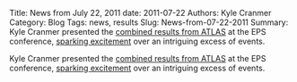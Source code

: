 Title: News from July 22, 2011
date: 2011-07-22
Authors: Kyle Cranmer
Category: Blog
Tags: news, results
Slug: News-from-07-22-2011
Summary:  Kyle Cranmer presented the <a href="http//indico.in2p3.fr/contributionDisplay.py?sessionId=6&contribId=299&confId=5116">combined results from ATLAS</a> at the EPS conference, <a href="http//www.nytimes.com/2011/08/02/science/space/02particle.html">sparking excitement</a> over an intriguing excess of events.

 

 Kyle Cranmer presented the <a href="http//indico.in2p3.fr/contributionDisplay.py?sessionId=6&contribId=299&confId=5116">combined results from ATLAS</a> at the EPS conference, <a href="http//www.nytimes.com/2011/08/02/science/space/02particle.html">sparking excitement</a> over an intriguing excess of events.

 